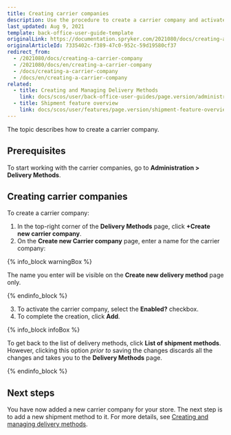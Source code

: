```yaml
---
title: Creating carrier companies
description: Use the procedure to create a carrier company and activate it in the Back Office.
last_updated: Aug 9, 2021
template: back-office-user-guide-template
originalLink: https://documentation.spryker.com/2021080/docs/creating-a-carrier-company
originalArticleId: 7335402c-f389-47c0-952c-59d19580cf37
redirect_from:
  - /2021080/docs/creating-a-carrier-company
  - /2021080/docs/en/creating-a-carrier-company
  - /docs/creating-a-carrier-company
  - /docs/en/creating-a-carrier-company
related:
  - title: Creating and Managing Delivery Methods
    link: docs/scos/user/back-office-user-guides/page.version/administration/delivery-methods/creating-and-managing-delivery-methods.html
  - title: Shipment feature overview
    link: docs/scos/user/features/page.version/shipment-feature-overview.html
---
```


The topic describes how to create a carrier company.

## Prerequisites

To start working with the carrier companies, go to **Administration&nbsp;<span aria-label="and then">></span> Delivery Methods**.

## Creating carrier companies

To create a carrier company:

1. In the top-right corner of the **Delivery Methods** page, click **+Create new carrier company**.
2. On the **Create new Carrier company** page, enter a name for the carrier company:

{% info_block warningBox %}

 The name you enter will be visible on the **Create new delivery method** page only.

{% endinfo_block %}

3. To activate the carrier company, select the **Enabled?** checkbox.
4. To complete the creation, click **Add**.

{% info_block infoBox %}

To get back to the list of delivery methods, click **List of shipment methods**. However, clicking this option *prior to* saving the changes discards all the changes and takes you to the **Delivery Methods** page.

{% endinfo_block %}

## Next steps

You have now added a new carrier company for your store.
The next step is to add a new shipment method to it. For more details, see [Creating and managing delivery methods](/docs/scos/user/back-office-user-guides/{{page.version}}/administration/delivery-methods/creating-and-managing-delivery-methods.html).

